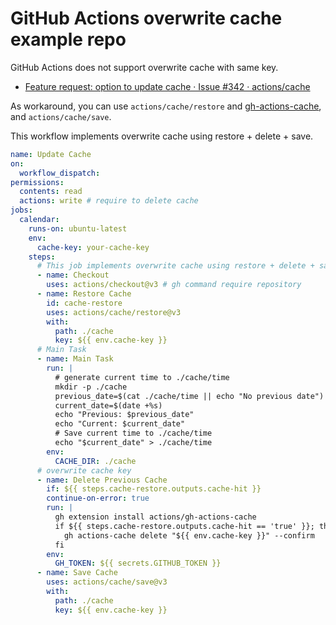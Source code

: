 # GitHub Actions overwrite cache example repo

GitHub Actions does not support overwrite cache with same key.

- [Feature request: option to update cache · Issue #342 · actions/cache](https://github.com/actions/cache/issues/342)

As workaround, you can use `actions/cache/restore` and [gh-actions-cache](https://github.com/actions/gh-actions-cache), and `actions/cache/save`. 

This workflow implements overwrite cache using restore + delete + save.

```yaml
name: Update Cache
on:
  workflow_dispatch:
permissions:
  contents: read
  actions: write # require to delete cache
jobs:
  calendar:
    runs-on: ubuntu-latest
    env:
      cache-key: your-cache-key
    steps:
      # This job implements overwrite cache using restore + delete + save
      - name: Checkout
        uses: actions/checkout@v3 # gh command require repository
      - name: Restore Cache
        id: cache-restore
        uses: actions/cache/restore@v3
        with:
          path: ./cache
          key: ${{ env.cache-key }}
      # Main Task
      - name: Main Task
        run: |
          # generate current time to ./cache/time
          mkdir -p ./cache
          previous_date=$(cat ./cache/time || echo "No previous date")
          current_date=$(date +%s)
          echo "Previous: $previous_date"
          echo "Current: $current_date"
          # Save current time to ./cache/time
          echo "$current_date" > ./cache/time
        env:
          CACHE_DIR: ./cache
      # overwrite cache key
      - name: Delete Previous Cache
        if: ${{ steps.cache-restore.outputs.cache-hit }}
        continue-on-error: true
        run: |
          gh extension install actions/gh-actions-cache
          if ${{ steps.cache-restore.outputs.cache-hit == 'true' }}; then
            gh actions-cache delete "${{ env.cache-key }}" --confirm
          fi
        env:
          GH_TOKEN: ${{ secrets.GITHUB_TOKEN }}
      - name: Save Cache
        uses: actions/cache/save@v3
        with:
          path: ./cache
          key: ${{ env.cache-key }}
```

